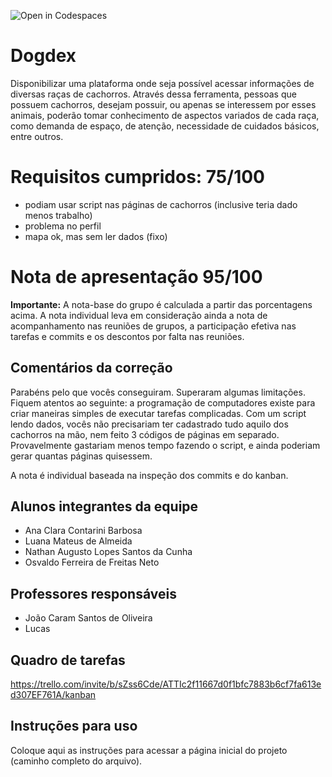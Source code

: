 ![Open in Codespaces](https://classroom.github.com/assets/open-in-codespaces-abfff4d4e15f9e1bd8274d9a39a0befe03a0632bb0f153d0ec72ff541cedbe34.svg)
# Dogdex
Disponibilizar uma plataforma onde seja possível acessar informações de diversas raças de cachorros. Através dessa ferramenta, pessoas que possuem cachorros, desejam possuir, ou apenas se interessem por esses animais, poderão tomar conhecimento de aspectos variados de cada raça, como demanda de espaço, de atenção, necessidade de cuidados básicos, entre outros.

# Requisitos cumpridos: 75/100
  - podiam usar script nas páginas de cachorros (inclusive teria dado menos trabalho)
  - problema no perfil
  - mapa ok, mas sem ler dados (fixo)
  
# Nota de apresentação 95/100

**Importante:** A nota-base do grupo é calculada a partir das porcentagens acima. A nota individual leva em consideração ainda a nota de acompanhamento nas reuniões de grupos, a participação efetiva nas tarefas e commits e os descontos por falta nas reuniões. 

## Comentários da correção

Parabéns pelo que vocês conseguiram. Superaram algumas limitações. Fiquem atentos ao seguinte: a programação de computadores existe para criar maneiras simples de executar tarefas complicadas. Com um script lendo dados, vocês não precisariam ter cadastrado tudo aquilo dos cachorros na mão, nem feito 3 códigos de páginas em separado. Provavelmente gastariam menos tempo fazendo o script, e ainda poderiam gerar quantas páginas quisessem. 

A nota é individual baseada na inspeção dos commits e do kanban.


## Alunos integrantes da equipe

* Ana Clara Contarini Barbosa
* Luana Mateus de Almeida
* Nathan Augusto Lopes Santos da Cunha
* Osvaldo Ferreira de Freitas Neto

## Professores responsáveis

* João Caram Santos de Oliveira
* Lucas

## Quadro de tarefas
https://trello.com/invite/b/sZss6Cde/ATTIc2f11667d0f1bfc7883b6cf7fa613ed307EF761A/kanban

## Instruções para uso
Coloque aqui as instruções para acessar a página inicial do projeto (caminho completo do arquivo).
